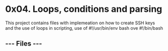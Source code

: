 # 0x04. Loops, conditions and parsing
This project contains files with implemeation on how to create SSH keys and the use of loops in scripting, use of  #!/usr/bin/env bash ove #!/bin/bash
## --- Files ---


